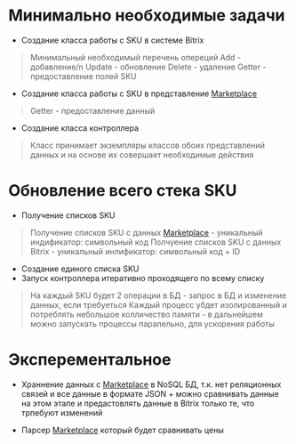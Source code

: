 # Минимально необходимые задачи

  - Создание класса работы с SKU в системе Bitrix
  
> Минимальный необходимый перечень опереций 
> Add - добавление/n
> Update - обновление
> Delete - удаление
> Getter - предоставление полей SKU

  - Создание класса работы с SKU в представление [Marketplace]

> Getter - предоставление данный

- Создание класса контроллера
> Класс принимает экземпляры классов обоих представлений данных и на основе их совершает необходимые действия

# Обновление всего стека SKU

- Получение списков SKU
> Получение списков SKU с данных [Marketplace] - уникальный индификатор: символьный код
> Полчуение списков SKU с данных Bitrix - уникальный инлификатор: символьный код + ID
- Создание единого списка SKU
- Запуск контроллера итеративно проходящего по всему списку
> На каждый SKU будет 2 операции в БД - запрос в БД и изменение данных, если требуеться
> Каждый процесс убдет изолированный и потреблять небольшое колличество памяти - в дальнейшем можно запускать процессы паралельно, для ускорения работы

# Эксперементальное

- Храннение данных с [Marketplace] в NoSQL БД, т.к. нет реляционных связей и все данные в формате JSON + можно сравнивать данные на этом этапе и предастовлять данные в Bitrix только те, что трпебуют изменений
- Парсер [Marketplace] который будет сравнивать цены
    


   [Marketplace]: <https://marketplace.1c-bitrix.ru/>

